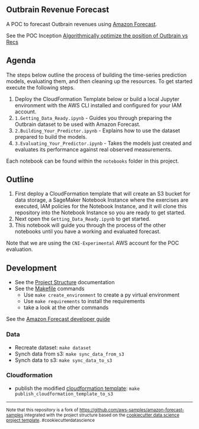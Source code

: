## Outbrain Revenue Forecast

A POC to forecast Outbrain revenues using [Amazon Forecast](https://aws.amazon.com/forecast/). 

See the POC Inception [Algorithmically optimize the position of Outbrain vs Recs](https://cnissues.atlassian.net/wiki/spaces/FP/pages/609550359/Algorithmically+optimize+the+position+of+Outbrain+vs+Recs+based+on+RPM+R.A.T.+Inception)

## Agenda

The steps below outline the process of building the time-series prediction models, evaluating them, and then cleaning
 up the resources. To get started execute the following steps.

1. Deploy the CloudFormation Template below or build a local Jupyter environment with the AWS CLI installed and configured for your IAM account.
1. `1.Getting_Data_Ready.ipynb` - Guides you through preparing the Outbrain dataset to be used with Amazon Forecast.
1. `2.Building_Your_Predictor.ipynb` - Explains how to use the dataset prepared to build the models.
1. `3.Evaluating_Your_Predictor.ipynb` - Takes the models just created and evaluates its performance against real
 observed measurements.

Each notebook can be found within the `notebooks` folder in this project.

## Outline

1. First deploy a CloudFormation template that will create an S3 bucket for data storage, a SageMaker Notebook Instance where the exercises are executed, IAM policies for the Notebook Instance, and it will clone this repository into the Notebook Instance so you are ready to get started.
1. Next open the `Getting_Data_Ready.ipynb` to get started.
1. This notebook will guide you through the process of the other notebooks until you have a working and evaluated forecast.

Note that we are using the `CNI-Experimental` AWS account for the POC evaluation. 

## Development

- See the [Project Structure](PROJECTSTRUCTURE.md) documentation 
- See the [Makefile](Makefile) commands
  - Use `make create_environment` to create a py virtual environment
  - Use `make requirements` to install the requirements
  - take a look at the other commands

See the [Amazon Forecast developer guide](https://docs.aws.amazon.com/forecast/latest/dg/what-is-forecast.html)

### Data

- Recreate dataset: `make dataset`  
- Synch data from s3: `make sync_data_from_s3`
- Synch data to s3: `make sync_data_to_s3`

### Cloudformation

- publish the modified [cloudformation template](cloudformation.yaml): `make publish_cloudformation_template_to_s3`

---

<p><small> Note that this repository is a fork of <a target="_blank" href="https://github.com/aws-samples/amazon
-forecast-samples">https://github.com/aws-samples/amazon-forecast-samples</a> integrated with the project structure based on the <a target="_blank" href="https://drivendata.github.io/cookiecutter-data-science/">cookiecutter data science project template</a>. #cookiecutterdatascience</small></p>



